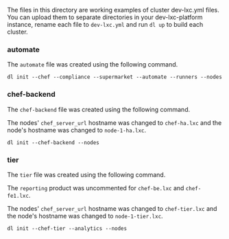 The files in this directory are working examples of cluster dev-lxc.yml files. You can upload them to separate directories in your dev-lxc-platform instance, rename each file to `dev-lxc.yml` and run `dl up` to build each cluster.

### automate

The `automate` file was created using the following command.

```
dl init --chef --compliance --supermarket --automate --runners --nodes
```

### chef-backend

The `chef-backend` file was created using the following command.

The nodes' `chef_server_url` hostname was changed to `chef-ha.lxc` and the node's hostname was changed to `node-1-ha.lxc`.

```
dl init --chef-backend --nodes
```

### tier

The `tier` file was created using the following command.

The `reporting` product was uncommented for `chef-be.lxc` and `chef-fe1.lxc`.

The nodes' `chef_server_url` hostname was changed to `chef-tier.lxc` and the node's hostname was changed to `node-1-tier.lxc`.

```
dl init --chef-tier --analytics --nodes
```
